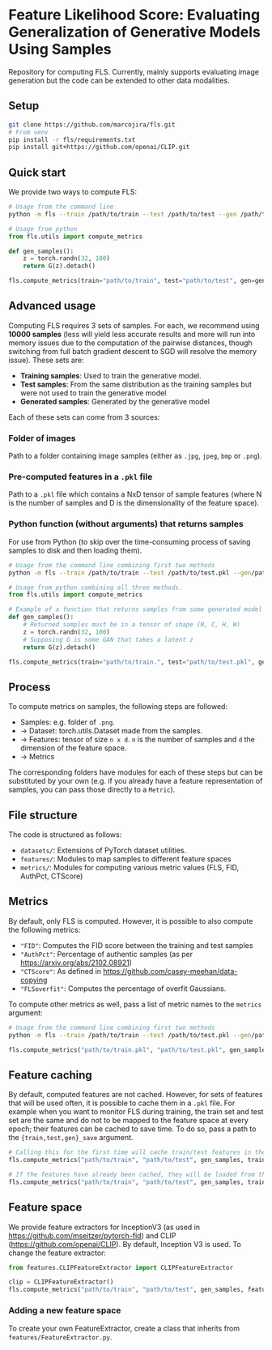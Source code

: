 # Feature Likelihood Score: Evaluating Generalization of Generative Models Using Samples
Repository for computing FLS. Currently, mainly supports evaluating image generation but the code can be extended to other data modalities.

## Setup
```bash
git clone https://github.com/marcojira/fls.git
# From venv
pip install -r fls/requirements.txt
pip install git+https://github.com/openai/CLIP.git
```

## Quick start
We provide two ways to compute FLS:

```bash
# Usage from the command line
python -m fls --train /path/to/train --test /path/to/test --gen /path/to/generated
```

```python
# Usage from python
from fls.utils import compute_metrics

def gen_samples():
    z = torch.randn(32, 100)
    return G(z).detach()

fls.compute_metrics(train="path/to/train", test="path/to/test", gen=gen_samples)
```

## Advanced usage
Computing FLS requires 3 sets of samples. For each, we recommend using **10000 samples** (less will yield less accurate results and more will run into memory issues due to the computation of the pairwise distances, though switching from full batch gradient descent to SGD will resolve the memory issue). These sets are:
- **Training samples**: Used to train the generative model.
- **Test samples**: From the same distribution as the training samples but were not used to train the generative model
- **Generated samples**: Generated by the generative model

Each of these sets can come from 3 sources:
### Folder of images
Path to a folder containing image samples (either as `.jpg`, `jpeg`, `bmp` or `.png`).

### Pre-computed features in a `.pkl` file
Path to a `.pkl` file which contains a NxD tensor of sample features (where N is the number of samples and D is the dimensionality of the feature space).

### Python function (without arguments) that returns samples
For use from Python (to skip over the time-consuming process of saving samples to disk and then loading them).

```bash
# Usage from the command line combining first two methods
python -m fls --train /path/to/train --test /path/to/test.pkl --gen/path/to/generated
```

```python
# Usage from python combining all three methods.
from fls.utils import compute_metrics

# Example of a function that returns samples from some generated model
def gen_samples():
    # Returned samples must be in a tensor of shape (N, C, H, W)
    z = torch.randn(32, 100)
    # Supposing G is some GAN that takes a latent z
    return G(z).detach() 

fls.compute_metrics(train="path/to/train.", test="path/to/test.pkl", gen=gen_samples)
```

## Process
To compute metrics on samples, the following steps are followed: 
- Samples: e.g. folder of `.png`.
- -> Dataset: torch.utils.Dataset made from the samples.
- -> Features: tensor of size `n x d`. `n` is the number of samples and `d` the dimension of the feature space.
- -> Metrics

The corresponding folders have modules for each of these steps but can be substituted by your own (e.g. if you already have a feature representation of samples, you can pass those directly to a `Metric`).


## File structure
The code is structured as follows:
- `datasets/`: Extensions of PyTorch dataset utilities.
- `features/`: Modules to map samples to different feature spaces
- `metrics/`: Modules for computing various metric values (FLS, FID, AuthPct, CTScore)

## Metrics
By default, only FLS is computed. However, it is possible to also compute the following metrics:
- `"FID"`: Computes the FID score between the training and test samples
- `"AuthPct"`: Percentage of authentic samples (as per https://arxiv.org/abs/2102.08921)
- `"CTScore"`: As defined in https://github.com/casey-meehan/data-copying
- `"FLSoverfit"`: Computes the percentage of overfit Gaussians.

To compute other metrics as well, pass a list of metric names to the `metrics` argument:
```bash
# Usage from the command line combining first two methods
python -m fls --train /path/to/train --test /path/to/test.pkl --gen/path/to/generated --metrics FLS FID AuthPct CTScore FLSoverfit
```

```python
fls.compute_metrics("path/to/train.pkl", "path/to/test.pkl", gen_samples, metrics=["FID", "FLS", "AuthPct", "CTScore", "FLSoverfit"])
```

## Feature caching
By default, computed features are not cached. However, for sets of features that will be used often, it is possible to cache them in a `.pkl` file. For example when you want to monitor FLS during training, the train set and test set are the same and do not to be mapped to the feature space at every epoch; their features can be cached to save time. To do so, pass a path to the `{train,test,gen}_save` argument.

```python
# Calling this for the first time will cache train/test features in their given paths
fls.compute_metrics("path/to/train", "path/to/test", gen_samples, train_save="path/to/train.pkl", test_save="path/to/test.pkl")

# If the features have already been cached, they will be loaded from the given paths
fls.compute_metrics("path/to/train", "path/to/test", gen_samples, train_save="path/to/train.pkl", test_save="path/to/test.pkl" )
```

## Feature space
We provide feature extractors for InceptionV3 (as used in https://github.com/mseitzer/pytorch-fid) and CLIP (https://github.com/openai/CLIP). By default, Inception V3 is used. To change the feature extractor:
```python
from features.CLIPFeatureExtractor import CLIPFeatureExtractor

clip = CLIPFeatureExtractor()
fls.compute_metrics("path/to/train", "path/to/test", gen_samples, feature_extractor=clip)
```

### Adding a new feature space
To create your own FeatureExtractor, create a class that inherits from `features/FeatureExtractor.py`.